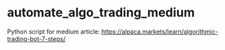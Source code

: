 # automate_algo_trading_medium
Python script for medium article: https://alpaca.markets/learn/algorithmic-trading-bot-7-steps/
